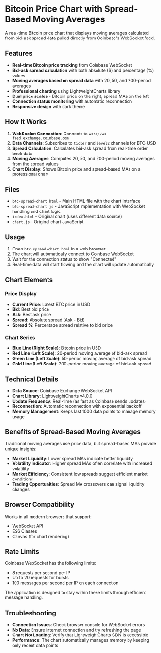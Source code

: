 # Bitcoin Price Chart with Spread-Based Moving Averages

A real-time Bitcoin price chart that displays moving averages calculated from bid-ask spread data pulled directly from Coinbase's WebSocket feed.

## Features

- **Real-time Bitcoin price tracking** from Coinbase WebSocket
- **Bid-ask spread calculation** with both absolute ($) and percentage (%) values
- **Moving averages based on spread data** with 20, 50, and 200-period averages
- **Professional charting** using LightweightCharts library
- **Dual price scales** - Bitcoin price on the right, spread MAs on the left
- **Connection status monitoring** with automatic reconnection
- **Responsive design** with dark theme

## How It Works

1. **WebSocket Connection**: Connects to `wss://ws-feed.exchange.coinbase.com`
2. **Data Channels**: Subscribes to `ticker` and `level2` channels for BTC-USD
3. **Spread Calculation**: Calculates bid-ask spread from real-time order book data
4. **Moving Averages**: Computes 20, 50, and 200-period moving averages from the spread values
5. **Chart Display**: Shows Bitcoin price and spread-based MAs on a professional chart

## Files

- `btc-spread-chart.html` - Main HTML file with the chart interface
- `btc-spread-chart.js` - JavaScript implementation with WebSocket handling and chart logic
- `index.html` - Original chart (uses different data source)
- `chart.js` - Original chart JavaScript

## Usage

1. Open `btc-spread-chart.html` in a web browser
2. The chart will automatically connect to Coinbase WebSocket
3. Wait for the connection status to show "Connected"
4. Real-time data will start flowing and the chart will update automatically

## Chart Elements

### Price Display
- **Current Price**: Latest BTC price in USD
- **Bid**: Best bid price
- **Ask**: Best ask price  
- **Spread**: Absolute spread (Ask - Bid)
- **Spread %**: Percentage spread relative to bid price

### Chart Series
- **Blue Line (Right Scale)**: Bitcoin price in USD
- **Red Line (Left Scale)**: 20-period moving average of bid-ask spread
- **Green Line (Left Scale)**: 50-period moving average of bid-ask spread
- **Gold Line (Left Scale)**: 200-period moving average of bid-ask spread

## Technical Details

- **Data Source**: Coinbase Exchange WebSocket API
- **Chart Library**: LightweightCharts v4.0.0
- **Update Frequency**: Real-time (as fast as Coinbase sends updates)
- **Reconnection**: Automatic reconnection with exponential backoff
- **Memory Management**: Keeps last 1000 data points to manage memory usage

## Benefits of Spread-Based Moving Averages

Traditional moving averages use price data, but spread-based MAs provide unique insights:

- **Market Liquidity**: Lower spread MAs indicate better liquidity
- **Volatility Indicator**: Higher spread MAs often correlate with increased volatility
- **Market Efficiency**: Consistent low spreads suggest efficient market conditions
- **Trading Opportunities**: Spread MA crossovers can signal liquidity changes

## Browser Compatibility

Works in all modern browsers that support:
- WebSocket API
- ES6 Classes
- Canvas (for chart rendering)

## Rate Limits

Coinbase WebSocket has the following limits:
- 8 requests per second per IP
- Up to 20 requests for bursts
- 100 messages per second per IP on each connection

The application is designed to stay within these limits through efficient message handling.

## Troubleshooting

- **Connection Issues**: Check browser console for WebSocket errors
- **No Data**: Ensure internet connection and try refreshing the page
- **Chart Not Loading**: Verify that LightweightCharts CDN is accessible
- **Performance**: The chart automatically manages memory by keeping only recent data points